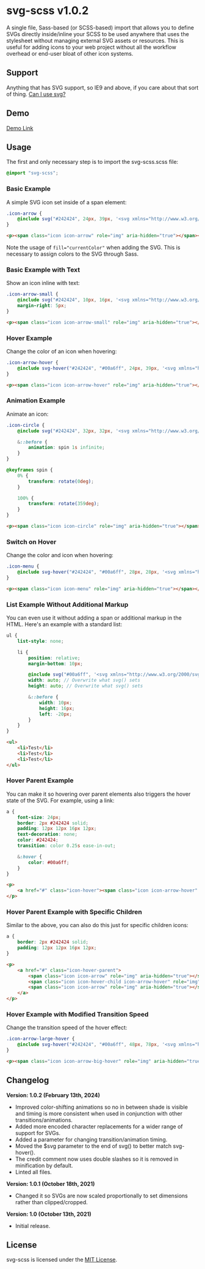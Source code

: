 # svg-scss v1.0.2

A single file, Sass-based (or SCSS-based) import that allows you to define SVGs directly inside/inline your SCSS to be used anywhere that uses the stylesheet without managing external SVG assets or resources. This is useful for adding icons to your web project without all the workflow overhead or end-user bloat of other icon systems.

## Support

Anything that has SVG support, so IE9 and above, if you care about that sort of thing. [Can I use svg?](https://caniuse.com/?search=svg)

## Demo

[Demo Link](http://htmlpreview.github.io/?https://github.com/vaughnroyko/svg-scss/blob/master/demo.html)

## Usage

The first and only necessary step is to import the svg-scss.scss file:

```scss
@import "svg-scss";
```

### Basic Example

A simple SVG icon set inside of a span element:

```scss
.icon-arrow {
	@include svg("#242424", 24px, 39px, '<svg xmlns="http://www.w3.org/2000/svg" viewBox="0 0 57.05 92.89"><polygon fill="currentColor" points="10.61 0 0 10.61 35.84 46.45 0 82.28 10.61 92.89 57.05 46.45 10.61 0"/></svg>');
}
```

```html
<p><span class="icon icon-arrow" role="img" aria-hidden="true"></span></p>
```

Note the usage of `fill="currentColor"` when adding the SVG. This is necessary to assign colors to the SVG through Sass.

### Basic Example with Text

Show an icon inline with text:

```scss
.icon-arrow-small {
	@include svg("#242424", 10px, 16px, '<svg xmlns="http://www.w3.org/2000/svg" viewBox="0 0 57.05 92.89"><polygon fill="currentColor" points="10.61 0 0 10.61 35.84 46.45 0 82.28 10.61 92.89 57.05 46.45 10.61 0"/></svg>');
	margin-right: 5px;
}
```

```html
<p><span class="icon icon-arrow-small" role="img" aria-hidden="true"></span>Test</p>
```

### Hover Example

Change the color of an icon when hovering:

```scss
.icon-arrow-hover {
	@include svg-hover("#242424", "#00a6ff", 24px, 39px, '<svg xmlns="http://www.w3.org/2000/svg" viewBox="0 0 57.05 92.89"><polygon fill="currentColor" points="10.61 0 0 10.61 35.84 46.45 0 82.28 10.61 92.89 57.05 46.45 10.61 0"/></svg>');
}
```

```html
<p><span class="icon icon-arrow-hover" role="img" aria-hidden="true"></span></p>
```

### Animation Example

Animate an icon:

```scss
.icon-circle {
	@include svg("#242424", 32px, 32px, '<svg xmlns="http://www.w3.org/2000/svg" viewBox="0 0 92.99 91.77"><path fill="currentColor" d="M92.99 45.88A46.5 46.5 0 0 0 53.99 0v15.3a31.49 31.49 0 0 1 0 61.17v15.3a46.5 46.5 0 0 0 39-45.89Zm-77.99 0A31.54 31.54 0 0 1 39 15.3V0a46.49 46.49 0 0 0 0 91.77V76.49a31.56 31.56 0 0 1-24-30.61Z"/></svg>');

	&::before {
		animation: spin 1s infinite;
	}
}

@keyframes spin {
	0% {
		transform: rotate(0deg);
	}

	100% {
		transform: rotate(359deg);
	}
}
```

```html
<p><span class="icon icon-circle" role="img" aria-hidden="true"></span></a>
```

### Switch on Hover

Change the color and icon when hovering:

```scss
.icon-menu {
	@include svg-hover("#242424", "#00a6ff", 28px, 28px, '<svg xmlns="http://www.w3.org/2000/svg" viewBox="0 0 92.89 92.99"><path fill="currentColor" d="M0 0h92.89v15H0zm0 38.99h92.89v15H0zm0 39h92.89v15H0z"/></svg>', '<svg xmlns="http://www.w3.org/2000/svg" viewBox="0 0 92.89 92.89"><polygon fill="currentColor" points="92.89 10.61 82.28 0 46.45 35.84 10.61 0 0 10.61 35.84 46.45 0 82.28 10.61 92.89 46.45 57.05 82.28 92.89 92.89 82.28 57.05 46.44 92.89 10.61"/></svg>');
}
```

```html
<p><span class="icon icon-menu" role="img" aria-hidden="true"></span></a>
```

### List Example Without Additional Markup

You can even use it without adding a span or additional markup in the HTML. Here's an example with a standard list:

```scss
ul {
	list-style: none;

	li {
		position: relative;
		margin-bottom: 10px;

		@include svg("#00a6ff", '<svg xmlns="http://www.w3.org/2000/svg" viewBox="0 0 57.05 92.89"><polygon fill="currentColor" points="10.61 0 0 10.61 35.84 46.45 0 82.28 10.61 92.89 57.05 46.45 10.61 0"/></svg>');
		width: auto; // Overwrite what svg() sets
		height: auto; // Overwrite what svg() sets

		&::before {
			width: 10px;
			height: 16px;
			left: -20px;
		}
	}
}
```

```html
<ul>
	<li>Test</li>
	<li>Test</li>
	<li>Test</li>
</ul>
```

### Hover Parent Example

You can make it so hovering over parent elements also triggers the hover state of the SVG. For example, using a link:

```scss
a {
	font-size: 24px;
	border: 2px #242424 solid;
	padding: 12px 12px 16px 12px;
	text-decoration: none;
	color: #242424;
	transition: color 0.25s ease-in-out;

	&:hover {
		color: #00a6ff;
	}
}
```

```html
<p>
	<a href="#" class="icon-hover"><span class="icon icon-arrow-hover" role="img" aria-hidden="true"></span>Test</a>
</p>
```

### Hover Parent Example with Specific Children

Similar to the above, you can also do this just for specific children icons:

```scss
a {
	border: 2px #242424 solid;
	padding: 12px 12px 16px 12px;
}
```

```html
<p>
	<a href="#" class="icon-hover-parent">
		<span class="icon icon-arrow" role="img" aria-hidden="true"></span>
		<span class="icon icon-hover-child icon-arrow-hover" role="img" aria-hidden="true"></span>
		<span class="icon icon-arrow" role="img" aria-hidden="true"></span>
	</a>
</p>
```

### Hover Example with Modified Transition Speed

Change the transition speed of the hover effect:

```scss
.icon-arrow-large-hover {
	@include svg-hover("#242424", "#00a6ff", 48px, 78px, '<svg xmlns="http://www.w3.org/2000/svg" viewBox="0 0 57.05 92.89"><polygon fill="currentColor" points="10.61 0 0 10.61 35.84 46.45 0 82.28 10.61 92.89 57.05 46.45 10.61 0"/></svg>', "", 1s);
}
```

```html
<p><span class="icon icon-arrow-big-hover" role="img" aria-hidden="true"></span></p>
```

## Changelog

**Version: 1.0.2 (February 13th, 2024)**

- Improved color-shifting animations so no in between shade is visible and timing is more consistent when used in conjunction with other transitions/animations.
- Added more encoded character replacements for a wider range of support for SVGs.
- Added a parameter for changing transition/animation timing.
- Moved the $svg parameter to the end of svg() to better match svg-hover().
- The credit comment now uses double slashes so it is removed in minification by default.
- Linted all files.

**Version: 1.0.1 (October 18th, 2021)**

- Changed it so SVGs are now scaled proportionally to set dimensions rather than clipped/cropped.

**Version: 1.0 (October 13th, 2021)**

- Initial release.

## License

svg-scss is licensed under the [MIT License](https://github.com/vaughnroyko/svg-scss/blob/master/LICENSE).
